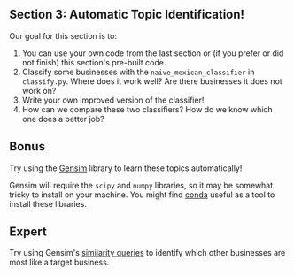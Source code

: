 Section 3: Automatic Topic Identification!
------------------------


Our goal for this section is to:

1. You can use your own code from the last section or (if you prefer or did not finish) this section's pre-built code.
2. Classify some businesses with the `naive_mexican_classifier` in `classify.py`. Where does it work well? Are there businesses it does not work on?
3. Write your own improved version of the classifier!
4. How can we compare these two classifiers? How do we know which one does a better job?


Bonus
--------------
Try using the
[Gensim](http://radimrehurek.com/gensim/wiki.html#latent-dirichlet-allocation)
library to learn these topics automatically!

Gensim will require the `scipy` and `numpy` libraries, so it may be somewhat
tricky to install on your machine. You might find
[conda](http://www.continuum.io/blog/conda) useful as a tool to install these
libraries.

Expert
--------------
Try using Gensim's [similarity
queries](http://radimrehurek.com/gensim/similarities/docsim.html) to identify
which other businesses are most like a target business.
